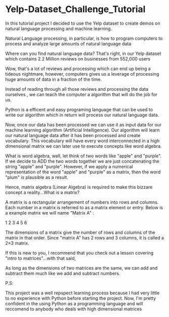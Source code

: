 # Yelp-Dataset_Challenge_Tutorial

In this tutorial project I decided to use the Yelp dataset to create demos on natural language processing and machine learning.

Natural Language processing, in particular, is how to program computers to process and analyze large amounts of natural language data

Where can you find natural language data? That's right, in our Yelp dataset which contains 2.2 Million reviews on businesses from 552,000 users

Wow, that's a lot of reviews and processing which can end up being a tideous nightmare, however, computers gives us a leverage of processing huge amounts of data in a fraction of the time.

Instead of reading through all those reviews and processing the data ourselves , we can teach the computer a algorithm that will do the job for us.

Python is a efficent and easy programing language that can be used to write our algorithm which in return will process our natural language data.

Now, once our data has been processed we can use it as input data for our machine learning algorithm (Artificial Intelligence). Our algorithm will learn our natural language data after it has been processed and create vocabulary. This vocabulary will have every word interconnected in a high dimensional matrix we can later use to execute concepts like word algebra.

What is word algebra, well, let think of two words like "apple" and "purple". If we decide to ADD the two words together we are just concatenating the string "apple" and "purple". However, if we apply a numerical representation of the word "apple" and "purple" as a matrix, then the word "plum" is plausible as a result.

Hence, matrix algebra (Linear Algebra) is required to make this bizzare concept a reality...What is a matrix?

A matrix is a rectangular arrangement of numbers into rows and columns. Each number in a matrix is referred to as a matrix element or entry. Below is a example matrix we will name "Matrix A" :

1 2 3 
4 5 6

The dimensions of a matrix give the number of rows and columns of the matrix in that order. Since "matrix A" has 2 rows and 3 columns, it is called a 2×3 matrix.

If this is new to you, I recommend that you check out a lesson covering "intro to matrices"...with that said,

As long as the dimensions of two matrices are the same, we can add and subtract them much like we add and subtract numbers.

P.S:

This project was a well repspect learning process because I had very little to no experience with Python before starting the project. Now, I'm pretty confident in the using Python as a programming language and will reccomend to anybody who deals with high dimensional matrices
